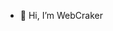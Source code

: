- 👋 Hi, I’m WebCraker

<!---
W3bCrak3r/W3bCrak3r is a ✨ special ✨ repository because its `README.md` (this file) appears on your GitHub profile.
You can click the Preview link to take a look at your changes.
--->
